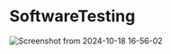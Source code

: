 # SoftwareTesting

![Screenshot from 2024-10-18 16-56-02](https://github.com/user-attachments/assets/1739f152-f507-4e99-b30f-b18294a341d0)
